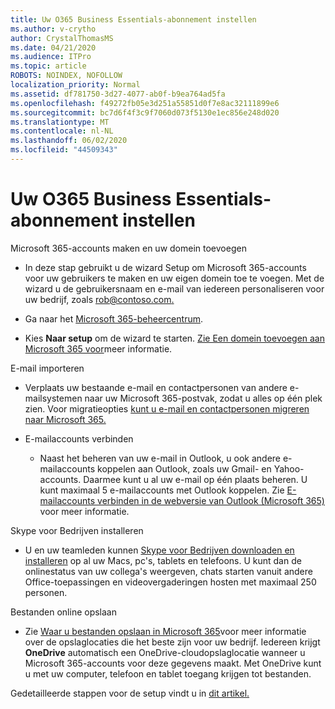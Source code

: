 ```yaml
---
title: Uw O365 Business Essentials-abonnement instellen
ms.author: v-crytho
author: CrystalThomasMS
ms.date: 04/21/2020
ms.audience: ITPro
ms.topic: article
ROBOTS: NOINDEX, NOFOLLOW
localization_priority: Normal
ms.assetid: df781750-3d27-4077-ab0f-b9ea764ad5fa
ms.openlocfilehash: f49272fb05e3d251a55851d0f7e8ac32111899e6
ms.sourcegitcommit: bc7d6f4f3c9f7060d073f5130e1ec856e248d020
ms.translationtype: MT
ms.contentlocale: nl-NL
ms.lasthandoff: 06/02/2020
ms.locfileid: "44509343"
---
```

# <a name="setting-up-your-o365-business-essentials-subscription"></a>Uw O365 Business Essentials-abonnement instellen

Microsoft 365-accounts maken en uw domein toevoegen
  
- In deze stap gebruikt u de wizard Setup om Microsoft 365-accounts voor uw gebruikers te maken en uw eigen domein toe te voegen. Met de wizard u de gebruikersnaam en e-mail van iedereen personaliseren voor uw bedrijf, zoals [rob@contoso.com.](mailto:rob@contoso.com)
    
- Ga naar het [Microsoft 365-beheercentrum](https://login.partner.microsoftonline.cn/).
    
- Kies **Naar setup** om de wizard te starten. [Zie Een domein toevoegen aan Microsoft 365 voor](https://docs.microsoft.com/microsoft-365/admin/setup/add-domain)meer informatie.
    
E-mail importeren
  
- Verplaats uw bestaande e-mail en contactpersonen van andere e-mailsystemen naar uw Microsoft 365-postvak, zodat u alles op één plek zien. Voor migratieopties [kunt u e-mail en contactpersonen migreren naar Microsoft 365.](https://docs.microsoft.com/microsoft-365/admin/setup/migrate-email-and-contacts-admin)
    
- E-mailaccounts verbinden
    
  - Naast het beheren van uw e-mail in Outlook, u ook andere e-mailaccounts koppelen aan Outlook, zoals uw Gmail- en Yahoo-accounts. Daarmee kunt u al uw e-mail op één plaats beheren. U kunt maximaal 5 e-mailaccounts met Outlook koppelen. Zie [E-mailaccounts verbinden in de webversie van Outlook (Microsoft 365)](https://support.office.com/Article/Connect-email-accounts-in-Outlook-on-the-web-Office-365-d7012ff0-924f-4f78-8aca-c3912d886c4d) voor meer informatie. 
    
Skype voor Bedrijven installeren
  
- U en uw teamleden kunnen [Skype voor Bedrijven downloaden en installeren](https://support.office.com/Article/download-and-install-Skype-for-Business-8a0d4da8-9d58-44f9-9759-5c8f340cb3fb) op al uw Macs, pc's, tablets en telefoons. U kunt dan de onlinestatus van uw collega's weergeven, chats starten vanuit andere Office-toepassingen en videovergaderingen hosten met maximaal 250 personen.  
    
Bestanden online opslaan
  
- Zie [Waar u bestanden opslaan in Microsoft 365](https://support.office.com/article/c7c20284-bc94-47f4-9728-d28e9daf0790.aspx)voor meer informatie over de opslaglocaties die het beste zijn voor uw bedrijf. Iedereen krijgt **OneDrive** automatisch een OneDrive-cloudopslaglocatie wanneer u Microsoft 365-accounts voor deze gegevens maakt. Met OneDrive kunt u met uw computer, telefoon en tablet toegang krijgen tot bestanden. 
    
Gedetailleerde stappen voor de setup vindt u in [dit artikel.](https://docs.microsoft.com/microsoft-365/admin/setup/setup)
  


